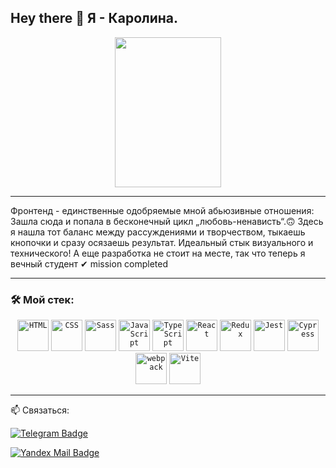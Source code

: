 ## Hey there 👋 Я - Каролина.

<div id="header" align="center">
  <img src="https://media4.giphy.com/media/v1.Y2lkPTc5MGI3NjExbnY3dGc5cTBzdTY0emJtd3VuMWdzbmh6OTZ2YXYydDh5YmZxbDM5MyZlcD12MV9pbnRlcm5hbF9naWZfYnlfaWQmY3Q9Zw/XE90Rm9DzCVfHb7zTe/giphy.gif" width="170" height="240"/>
</div>

---

Фронтенд - единственные одобряемые мной абьюзивные отношения:
Зашла сюда и попала в бесконечный цикл „любовь-ненависть“.🙃
Здесь я нашла тот баланс между рассуждениями и творчеством, тыкаешь кнопочки и сразу осязаешь результат. Идеальный стык визуального и технического!
А еще разработка не стоит на месте, так что теперь я вечный студент ✔ mission completed

---

### 🛠️ Мой стек:

<div align="center">
  <code><img width="50" src="https://raw.githubusercontent.com/marwin1991/profile-technology-icons/refs/heads/main/icons/html.png" alt="HTML" title="HTML"/></code>
  <code><img width="50" src="https://raw.githubusercontent.com/marwin1991/profile-technology-icons/refs/heads/main/icons/css.png" alt="CSS" title="CSS"/></code>
  <code><img width="50" src="https://raw.githubusercontent.com/marwin1991/profile-technology-icons/refs/heads/main/icons/sass.png" alt="Sass" title="Sass"/></code>
  <code><img width="50" src="https://raw.githubusercontent.com/marwin1991/profile-technology-icons/refs/heads/main/icons/javascript.png" alt="JavaScript" title="JavaScript"/></code>
  <code><img width="50" src="https://raw.githubusercontent.com/marwin1991/profile-technology-icons/refs/heads/main/icons/typescript.png" alt="TypeScript" title="TypeScript"/></code>
  <code><img width="50" src="https://raw.githubusercontent.com/marwin1991/profile-technology-icons/refs/heads/main/icons/react.png" alt="React" title="React"/></code>
  <code><img width="50" src="https://raw.githubusercontent.com/marwin1991/profile-technology-icons/refs/heads/main/icons/redux.png" alt="Redux" title="Redux"/></code>
  <code><img width="50" src="https://raw.githubusercontent.com/marwin1991/profile-technology-icons/refs/heads/main/icons/jest.png" alt="Jest" title="Jest"/></code>
  <code><img width="50" src="https://raw.githubusercontent.com/marwin1991/profile-technology-icons/refs/heads/main/icons/cypress.png" alt="Cypress" title="Cypress"/></code>
  <code><img width="50" src="https://raw.githubusercontent.com/marwin1991/profile-technology-icons/refs/heads/main/icons/webpack.png" alt="webpack" title="webpack"/></code>
  <code><img width="50" src="https://raw.githubusercontent.com/marwin1991/profile-technology-icons/refs/heads/main/icons/vite.png" alt="Vite" title="Vite"/></code>
</div>

---

📫 Cвязаться:

[![Telegram Badge](https://img.shields.io/badge/Telegram-@yesicattt-blue?style=for-the-badge&logo=telegram)](https://t.me/yesicattt)

[![Yandex Mail Badge](https://img.shields.io/badge/Yandex-Lina--404@yandex.ru-orange?style=for-the-badge&logo=yandex&logoColor=brown)](https://mail.yandex.ru/compose?to=Lina-404@yandex.ru)
